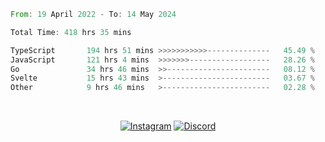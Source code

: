 <!--START_SECTION:waka-->

```rust
From: 19 April 2022 - To: 14 May 2024

Total Time: 418 hrs 35 mins

TypeScript       194 hrs 51 mins >>>>>>>>>>>--------------   45.49 %
JavaScript       121 hrs 4 mins  >>>>>>>------------------   28.26 %
Go               34 hrs 46 mins  >>-----------------------   08.12 %
Svelte           15 hrs 43 mins  >------------------------   03.67 %
Other            9 hrs 46 mins   >------------------------   02.28 %
```

<!--END_SECTION:waka-->


<!-- &nbsp;<div align="center">
  [![Spotify](https://supakorn-spotify.vercel.app/api/spotify?background_color=0d1117&border_color=ffffff)](https://open.spotify.com/user/314ljfgc3h2e3vrqtbm3tq35t5zq?si=f93b8de147494e3a)  
</div>
-->

&nbsp;<div align="center">
  [![Instagram](https://img.shields.io/badge/Instagram-E4405F?style=for-the-badge&logo=instagram&logoColor=white)](https://www.instagram.com/supakornigm/)
  [![Discord](https://img.shields.io/badge/Discord-7289DA?style=for-the-badge&logo=discord&logoColor=white)](https://discord.com/users/977487166609457172)
</div>


